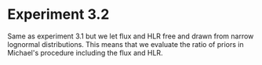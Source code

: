 # Experiment 3.2

Same as experiment 3.1 but we let flux and HLR free and drawn from narrow lognormal distributions. 
This means that we evaluate the ratio of priors in Michael's procedure including the flux and HLR.
